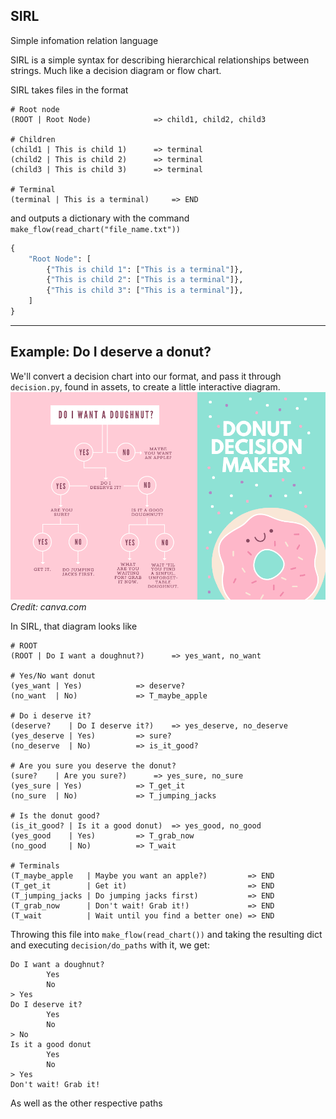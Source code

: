 ## SIRL
Simple infomation relation language

SIRL is a simple syntax for describing hierarchical relationships between strings. Much like a decision diagram or flow chart.

SIRL takes files in the format

```
# Root node
(ROOT | Root Node)              => child1, child2, child3

# Children
(child1 | This is child 1)      => terminal
(child2 | This is child 2)      => terminal
(child3 | This is child 3)      => terminal

# Terminal
(terminal | This is a terminal)		=> END
```

and outputs a dictionary with the command `make_flow(read_chart("file_name.txt"))`

```python
{
    "Root Node": [
        {"This is child 1": ["This is a terminal"]},
        {"This is child 2": ["This is a terminal"]},
        {"This is child 3": ["This is a terminal"]},
    ]
}
```

---
## Example: Do I deserve a donut?
We'll convert a decision chart into our format, and pass it through `decision.py`, found in assets, to create a little interactive diagram.
![](assets/donut.png)
*Credit: canva.com*

In SIRL, that diagram looks like
```
# ROOT
(ROOT | Do I want a doughnut?)		=> yes_want, no_want

# Yes/No want donut
(yes_want | Yes)			=> deserve?
(no_want  | No)				=> T_maybe_apple

# Do i deserve it?
(deserve?    | Do I deserve it?)	=> yes_deserve, no_deserve
(yes_deserve | Yes)			=> sure?
(no_deserve  | No)			=> is_it_good?

# Are you sure you deserve the donut?
(sure?    | Are you sure?)		=> yes_sure, no_sure
(yes_sure | Yes)			=> T_get_it
(no_sure  | No)				=> T_jumping_jacks

# Is the donut good?
(is_it_good? | Is it a good donut)	=> yes_good, no_good
(yes_good    | Yes)			=> T_grab_now
(no_good     | No)			=> T_wait

# Terminals
(T_maybe_apple   | Maybe you want an apple?)	     => END 
(T_get_it        | Get it)                           => END 
(T_jumping_jacks | Do jumping jacks first)           => END
(T_grab_now      | Don't wait! Grab it!)             => END
(T_wait          | Wait until you find a better one) => END
```

Throwing this file into `make_flow(read_chart())` and taking the resulting dict and executing `decision/do_paths` with it, we get:
```
Do I want a doughnut?
        Yes
        No
> Yes
Do I deserve it?
        Yes
        No
> No
Is it a good donut
        Yes
        No
> Yes
Don't wait! Grab it!
```

As well as the other respective paths
